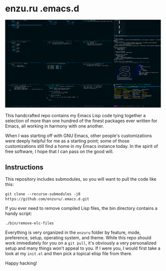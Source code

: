 # enzu.ru .emacs.d

![exwm on Slackware](images/exwm.png "My .emacs.d running exwm on Slackware with the enzuru-deep-thought.el theme file loaded")

This handcrafted repo contains my Emacs Lisp code tying together a selection of more than one hundred of the finest packages ever written for Emacs, all working in harmony with one another.

When I was starting off with GNU Emacs, other people's customizations were deeply helpful for me as a starting point; some of those customizations still find a home in my Emacs instance today. In the spirit of free software, I hope that I can pass on the good will.

## Instructions

This repository includes submodules, so you will want to pull the code like this:

```
git clone --recurse-submodules -j8 https://github.com/enzuru/.emacs.d.git
```

If you ever need to remove compiled Lisp files, the bin directory contains a handy script:

```
./bin/remove-elc-files
```

Everything is very organized in the `enzuru` folder by feature, mode, preference, setup, operating system, and theme. While this repo should work immediately for you on a `git pull`, it's obviously a very personalized setup and many things won't appeal to you. If I were you, I would first take a look at my `init.el` and then pick a topical elisp file from there.

Happy hacking!
